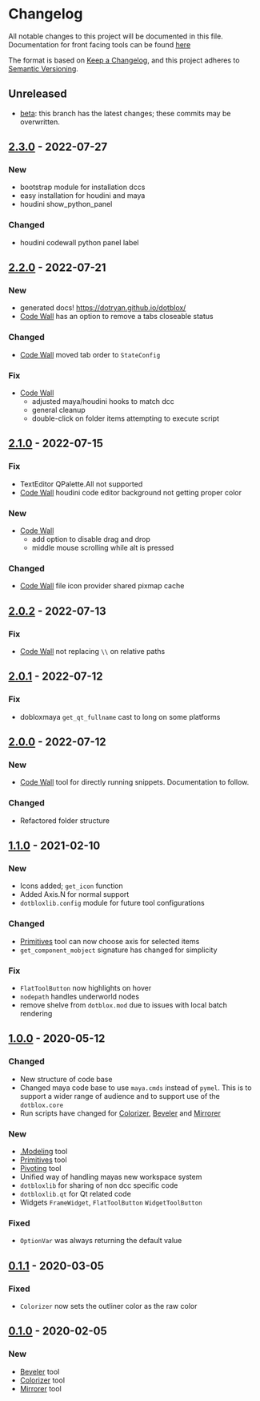 # Changelog
All notable changes to this project will be documented in this file.  
Documentation for front facing tools can be found [here](https://dotryan.github.io/dotblox)

The format is based on [Keep a Changelog](https://keepachangelog.com/en/1.0.0/),
and this project adheres to [Semantic Versioning](https://semver.org/spec/v2.0.0.html).

## Unreleased
- [beta]: this branch has the latest changes; these commits may be overwritten.

## [2.3.0] - 2022-07-27
### New 
- bootstrap module for installation dccs
- easy installation for houdini and maya 
- houdini show_python_panel

### Changed
- houdini codewall python panel label

## [2.2.0] - 2022-07-21
### New
- generated docs! https://dotryan.github.io/dotblox/
- [Code Wall] has an option to remove a tabs closeable status

### Changed
- [Code Wall] moved tab order to `StateConfig`

### Fix
- [Code Wall] 
    - adjusted maya/houdini hooks to match dcc
    - general cleanup
    - double-click on folder items attempting to execute script

## [2.1.0] - 2022-07-15
### Fix
- TextEditor QPalette.All not supported
- [Code Wall] houdini code editor background not getting proper color

### New
- [Code Wall]
    - add option to disable drag and drop
    - middle mouse scrolling while alt is pressed

### Changed
- [Code Wall] file icon provider shared pixmap cache

## [2.0.2] - 2022-07-13
### Fix
- [Code Wall] not replacing `\\` on relative paths


## [2.0.1] - 2022-07-12
### Fix
- dobloxmaya `get_qt_fullname` cast to long on some platforms


## [2.0.0] - 2022-07-12
### New
- [Code Wall] tool for directly running snippets. Documentation to follow.

### Changed
- Refactored folder structure


## [1.1.0] - 2021-02-10
### New
- Icons added; `get_icon` function
- Added Axis.N for normal support
- `dotbloxlib.config` module for future tool configurations

### Changed
- [Primitives] tool can now choose axis for selected items
- `get_component_mobject` signature has changed for simplicity

### Fix
- `FlatToolButton` now highlights on hover
- `nodepath` handles underworld nodes
- remove shelve from `dotblox.mod` due to issues with local batch rendering


## [1.0.0] - 2020-05-12
### Changed
- New structure of code base
- Changed maya code base to use `maya.cmds` instead of `pymel`. This is to support a wider range of audience and to support use of the `dotblox.core`
- Run scripts have changed for [Colorizer], [Beveler] and [Mirrorer]

### New 
- [.Modeling] tool
- [Primitives] tool
- [Pivoting] tool
- Unified way of handling mayas new workspace system
- `dotbloxlib` for sharing of non dcc specific code
- `dotbloxlib.qt` for Qt related code
- Widgets `FrameWidget`, `FlatToolButton` `WidgetToolButton`

### Fixed
- `OptionVar` was always returning the default value


## [0.1.1] - 2020-03-05
### Fixed
- `Colorizer` now sets the outliner color as the raw color

## [0.1.0] - 2020-02-05
### New
- [Beveler] tool
- [Colorizer] tool
- [Mirrorer] tool


[beta]: https://github.com/dotRyan/dotblox/compare/master...beta
[2.3.0]: https://github.com/dotRyan/dotblox/compare/v2.2.0...v2.3.0
[2.2.0]: https://github.com/dotRyan/dotblox/compare/v2.1.0...v2.2.0
[2.1.0]: https://github.com/dotRyan/dotblox/compare/v2.0.2...v2.1.0
[2.0.2]: https://github.com/dotRyan/dotblox/compare/v2.0.1...v2.0.2
[2.0.1]: https://github.com/dotRyan/dotblox/compare/v2.0.0...v2.0.1
[2.0.0]: https://github.com/dotRyan/dotblox/compare/v1.1.0...v2.0.0
[1.1.0]: https://github.com/dotRyan/dotblox/compare/v1.0.0...v1.1.0
[1.0.0]: https://github.com/dotRyan/dotblox/compare/v0.1.1...v1.0.0
[0.1.1]: https://github.com/dotRyan/dotblox/compare/v0.1.0...v0.1.1
[0.1.0]: https://github.com/dotRyan/dotblox/releases/tag/v0.1.0

[Beveler]: https://dotryan.github.io/dotblox/maya/modeling/#beveler
[Colorizer]: https://dotryan.github.io/dotblox/maya/general/#colorizer
[Mirrorer]: https://dotryan.github.io/dotblox/maya/modeling/#mirrorer
[.Modeling]: https://dotryan.github.io/dotblox/maya/modeling/#modeling
[Primitives]: https://dotryan.github.io/dotblox/maya/modeling/#primatives
[Pivoting]: https://dotryan.github.io/dotblox/maya/general/#pivoting
[Code Wall]: https://dotryan.github.io/dotblox/tools/codewall/
